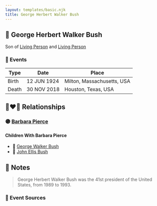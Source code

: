 ```yaml
---
layout: templates/basic.njk
title: George Herbert Walker Bush
---
```

## 🔵 George Herbert Walker Bush

Son of [Living Person](/people/9/99501197) and [Living Person](/people/1/1014824)

### 📆 Events

Type | Date | Place
------ | ------ | ------
Birth | 12 JUN 1924 | Milton, Massachusetts, USA
Death | 30 NOV 2018 | Houston, Texas, USA

## 👩‍❤️‍👨 Relationships

### 🟣 [Barbara Pierce](/people/5/53323331)

#### Children With Barbara Pierce
* 🔵 [George Walker Bush](/people/2/29497980)
* 🔵 [John Ellis Bush](/people/8/82675226)
## 📝 Notes
>   
  > George Herbert Walker Bush was the 41st president of the United States, from 1989 to 1993.
### 📰 Event Sources
